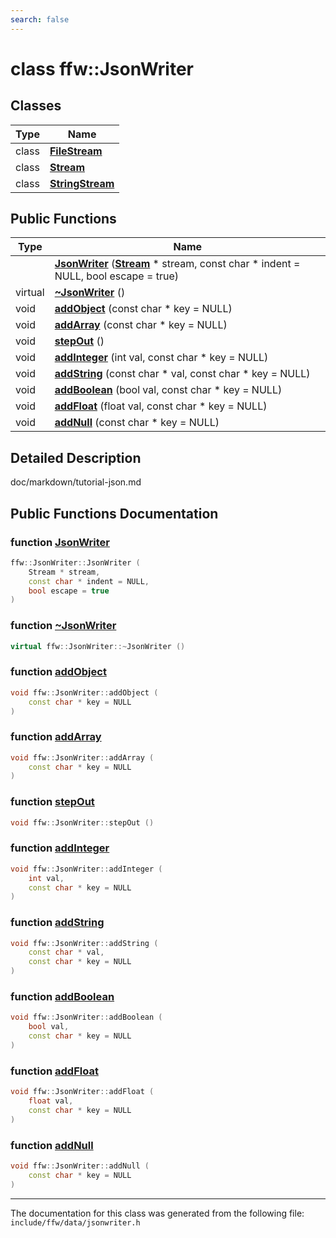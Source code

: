 ```yaml
---
search: false
---
```


# class ffw::JsonWriter

## Classes

|Type|Name|
|-----|-----|
|class|[**FileStream**](classffw_1_1_json_writer_1_1_file_stream.md)|
|class|[**Stream**](classffw_1_1_json_writer_1_1_stream.md)|
|class|[**StringStream**](classffw_1_1_json_writer_1_1_string_stream.md)|


## Public Functions

|Type|Name|
|-----|-----|
||[**JsonWriter**](classffw_1_1_json_writer.md#1a68ea355d00a1ccae20abd05a99010e89) (**[Stream](classffw_1_1_json_writer_1_1_stream.md)** \* stream, const char \* indent = NULL, bool escape = true) |
|virtual |[**~JsonWriter**](classffw_1_1_json_writer.md#1a24d1446c0c540960ec5a9c2cb034a30a) () |
|void|[**addObject**](classffw_1_1_json_writer.md#1a805abd280c38026f3f403f7167785c68) (const char \* key = NULL) |
|void|[**addArray**](classffw_1_1_json_writer.md#1a760f78d5fae1542cae286100846513e2) (const char \* key = NULL) |
|void|[**stepOut**](classffw_1_1_json_writer.md#1a5a1b77a9e624dfff40005ce7e07c1704) () |
|void|[**addInteger**](classffw_1_1_json_writer.md#1a61131c785d1d69bc3ab6a349845476b5) (int val, const char \* key = NULL) |
|void|[**addString**](classffw_1_1_json_writer.md#1a9637c8482d557fdd475b3109b9705785) (const char \* val, const char \* key = NULL) |
|void|[**addBoolean**](classffw_1_1_json_writer.md#1a01bc13786549bfca104dfeecc58f274e) (bool val, const char \* key = NULL) |
|void|[**addFloat**](classffw_1_1_json_writer.md#1a543ec61ef860ad28185914c183b2044d) (float val, const char \* key = NULL) |
|void|[**addNull**](classffw_1_1_json_writer.md#1a98a1ecff794add6c689a67cff99e600a) (const char \* key = NULL) |


## Detailed Description

doc/markdown/tutorial-json.md 
## Public Functions Documentation

### function <a id="1a68ea355d00a1ccae20abd05a99010e89" href="#1a68ea355d00a1ccae20abd05a99010e89">JsonWriter</a>

```cpp
ffw::JsonWriter::JsonWriter (
    Stream * stream,
    const char * indent = NULL,
    bool escape = true
)
```



### function <a id="1a24d1446c0c540960ec5a9c2cb034a30a" href="#1a24d1446c0c540960ec5a9c2cb034a30a">~JsonWriter</a>

```cpp
virtual ffw::JsonWriter::~JsonWriter ()
```



### function <a id="1a805abd280c38026f3f403f7167785c68" href="#1a805abd280c38026f3f403f7167785c68">addObject</a>

```cpp
void ffw::JsonWriter::addObject (
    const char * key = NULL
)
```



### function <a id="1a760f78d5fae1542cae286100846513e2" href="#1a760f78d5fae1542cae286100846513e2">addArray</a>

```cpp
void ffw::JsonWriter::addArray (
    const char * key = NULL
)
```



### function <a id="1a5a1b77a9e624dfff40005ce7e07c1704" href="#1a5a1b77a9e624dfff40005ce7e07c1704">stepOut</a>

```cpp
void ffw::JsonWriter::stepOut ()
```



### function <a id="1a61131c785d1d69bc3ab6a349845476b5" href="#1a61131c785d1d69bc3ab6a349845476b5">addInteger</a>

```cpp
void ffw::JsonWriter::addInteger (
    int val,
    const char * key = NULL
)
```



### function <a id="1a9637c8482d557fdd475b3109b9705785" href="#1a9637c8482d557fdd475b3109b9705785">addString</a>

```cpp
void ffw::JsonWriter::addString (
    const char * val,
    const char * key = NULL
)
```



### function <a id="1a01bc13786549bfca104dfeecc58f274e" href="#1a01bc13786549bfca104dfeecc58f274e">addBoolean</a>

```cpp
void ffw::JsonWriter::addBoolean (
    bool val,
    const char * key = NULL
)
```



### function <a id="1a543ec61ef860ad28185914c183b2044d" href="#1a543ec61ef860ad28185914c183b2044d">addFloat</a>

```cpp
void ffw::JsonWriter::addFloat (
    float val,
    const char * key = NULL
)
```



### function <a id="1a98a1ecff794add6c689a67cff99e600a" href="#1a98a1ecff794add6c689a67cff99e600a">addNull</a>

```cpp
void ffw::JsonWriter::addNull (
    const char * key = NULL
)
```





----------------------------------------
The documentation for this class was generated from the following file: `include/ffw/data/jsonwriter.h`
